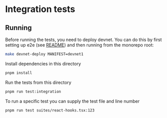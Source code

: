 # Integration tests

## Running

Before running the tests, you need to deploy devnet. You can do this by first setting up e2e (see [README](../../e2e/README.md)) and then running from the monorepo root:

```bash
make devnet-deploy MANIFEST=devnet1
```

Install dependencies in this directory

```bash
pnpm install
```

Run the tests from this directory

```bash
pnpm run test:integration
```

To run a specific test you can supply the test file and line number

```bash
pnpm run test suites/react-hooks.tsx:123
```
